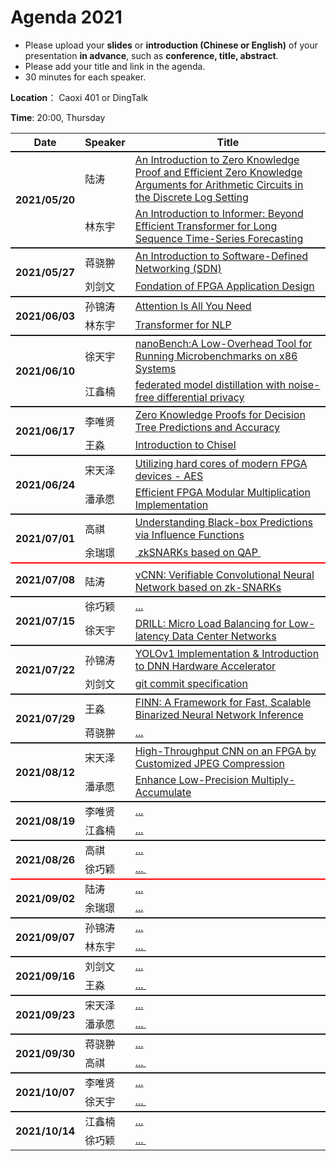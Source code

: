 # Agenda 2021

- Please upload your **slides** or **introduction (Chinese or English)** of your presentation **in advance**, such as **conference, title, abstract**.
- Please add your title and link in the agenda.
- 30 minutes for each speaker.

**Location**： Caoxi 401 or DingTalk

**Time**: 20:00, Thursday



<table>
<tr>
    <th> Date </th>
    <th> Speaker </th>
    <th style="width:600px;"> Title </th>
</tr>

<tr style="border-top:2px solid;">
    <th rowspan=2> 2021/05/20 </th>
    <td> 陆涛 </td>
    <td><a href="https://github.com/ZJU-ARClab/Weekly-Papers/tree/main/2021/2021-05-20">An Introduction to Zero Knowledge Proof and Efficient Zero Knowledge Arguments for Arithmetic Circuits in the Discrete Log Setting</a> </td>
</tr>
<tr>
    <td> 林东宇 </td>
    <td><a href="https://github.com/ZJU-ARClab/Weekly-Papers/tree/main/2021/2021-05-20">An Introduction to Informer: Beyond Efficient Transformer for Long Sequence Time-Series Forecasting</a> </td>
</tr>

<tr style="border-top:2px solid;">
    <th rowspan=2> 2021/05/27 </th>
    <td> 蒋骁翀  </td>
    <td><a href="https://github.com/ZJU-ARClab/Weekly-Papers/tree/main/2021/2021-05-27">An Introduction to Software-Defined  Networking (SDN)
</a></td>
</tr>
<tr >
    <td> 刘剑文  </td>
    <td> <a href="https://github.com/ZJU-ARClab/Weekly-Papers/tree/main/2021/2021-05-27">Fondation of FPGA Application Design </a></td>
</tr>

<tr style="border-top:2px solid;">
    <th rowspan=2> 2021/06/03 </th>
    <td> 孙锦涛 </td>
    <td><a href="https://github.com/ZJU-ARClab/Weekly-Papers/tree/main/2021/2021-06-03"> Attention Is All You Need </a></td>
</tr>
<tr >
    <td> 林东宇 </td>
    <td> <a href="https://github.com/ZJU-ARClab/Weekly-Papers/tree/main/2021/2021-06-03"> Transformer for NLP </a></td>
</tr>

<tr style="border-top:2px solid;">
    <th rowspan=2> 2021/06/10 </th>
    <td> 徐天宇 </td>
    <td><a href="https://github.com/ZJU-ARClab/Weekly-Papers/tree/main/2021/2021-06-10"> nanoBench:A Low-Overhead Tool for Running Microbenchmarks on x86 Systems </a></td>
</tr>
<tr >
    <td> 江鑫楠 </td>
    <td> <a href="https://github.com/ZJU-ARClab/Weekly-Papers/tree/main/2021/2021-06-10"> federated model distillation with noise-free differential privacy </a></td>
</tr>

<tr style="border-top:2px solid;">
    <th rowspan=2> 2021/06/17 </th>
    <td> 李唯贤 </td>
    <td><a href="https://github.com/ZJU-ARClab/Weekly-Papers/tree/main/2021/2021-06-17"> Zero Knowledge Proofs for Decision Tree Predictions and Accuracy </a></td>
</tr>
<tr >
    <td> 王淼 </td>
    <td> <a href="https://github.com/ZJU-ARClab/Weekly-Papers/tree/main/2021/2021-06-17"> Introduction to Chisel </a></td>
</tr>

<tr style="border-top:2px solid;">
    <th rowspan=2> 2021/06/24 </th>
    <td> 宋天泽 </td>
    <td><a href="https://github.com/ZJU-ARClab/Weekly-Papers/tree/main/2021/2021-06-24"> Utilizing hard cores of modern FPGA devices - AES </a></td>
</tr>
<tr >
    <td> 潘承愿 </td>
    <td> <a href="https://github.com/ZJU-ARClab/Weekly-Papers/tree/main/2021/2021-06-24"> Efficient FPGA Modular Multiplication Implementation </a></td>
</tr>

<tr style="border-top:2px solid;">
    <th rowspan=2> 2021/07/01 </th>
    <td> 高祺 </td>
    <td><a href="https://github.com/ZJU-ARClab/Weekly-Papers/tree/main/2021/2021-07-01"> Understanding Black-box Predictions via Influence Functions </a></td>
</tr>
<tr >
    <td> 余瑞璟 </td>
    <td> <a href="https://github.com/ZJU-ARClab/Weekly-Papers/tree/main/2021/2021-07-01"> zkSNARKs based on QAP </a></td>
</tr>

<!-- new -->

<tr style="border-top:2px solid red;">
    <th rowspan=2> 2021/07/08 </th>
    <td>   </td>
    <td><a href="https://github.com/ZJU-ARClab/Weekly-Papers/tree/main/2021/2021-07-08">    </a></td>
</tr>
<tr >
    <td> 陆涛 </td>
    <td> <a href="https://github.com/ZJU-ARClab/Weekly-Papers/tree/main/2021/2021-07-08"> vCNN: Verifiable Convolutional Neural Network based on zk-SNARKs </a></td>
</tr>

<tr style="border-top:2px solid;">
    <th rowspan=2> 2021/07/15 </th>
    <td> 徐巧颖 </td>
    <td><a href="https://github.com/ZJU-ARClab/Weekly-Papers/tree/main/2021/2021-07-15"> ... </a></td>
</tr>
<tr >
    <td> 徐天宇 </td>
    <td> <a href="https://github.com/ZJU-ARClab/Weekly-Papers/tree/main/2021/2021-07-15"> DRILL: Micro Load Balancing for Low-latency Data Center Networks </a></td>
</tr>

<tr style="border-top:2px solid;">
    <th rowspan=2> 2021/07/22 </th>
    <td> 孙锦涛 </td>
    <td><a href="https://github.com/ZJU-ARClab/Weekly-Papers/tree/main/2021/2021-07-22"> YOLOv1 Implementation & Introduction to DNN Hardware Accelerator </a></td>
</tr>
<tr >
    <td> 刘剑文</td>
    <td> <a href="https://github.com/ZJU-ARClab/Weekly-Papers/tree/main/2021/2021-07-22"> git commit specification </a></td>
</tr>

<tr style="border-top:2px solid;">
    <th rowspan=2> 2021/07/29 </th>
    <td> 王淼 </td>
    <td><a href="https://github.com/ZJU-ARClab/Weekly-Papers/tree/main/2021/2021-07-29"> FINN: A Framework for Fast, Scalable Binarized Neural Network Inference </a></td>
</tr>
<tr >
    <td> 蒋骁翀 </td>
    <td> <a href="https://github.com/ZJU-ARClab/Weekly-Papers/tree/main/2021/2021-07-29"> ... </a></td>
</tr>

<tr style="border-top:2px solid;">
    <th rowspan=2> 2021/08/12 </th>
    <td> 宋天泽 </td>
    <td><a href="https://github.com/ZJU-ARClab/Weekly-Papers/tree/main/2021/2021-08-12"> High-Throughput CNN on an FPGA by Customized JPEG Compression </a></td>
</tr>
<tr >
    <td> 潘承愿 </td>
    <td> <a href="https://github.com/ZJU-ARClab/Weekly-Papers/tree/main/2021/2021-08-12"> Enhance Low-Precision Multiply-Accumulate </a></td>
</tr>

<tr style="border-top:2px solid;">
    <th rowspan=2> 2021/08/19 </th>
    <td> 李唯贤 </td>
    <td><a href="https://github.com/ZJU-ARClab/Weekly-Papers/tree/main/2021/2021-08-19">... </a></td>
</tr>
<tr >
    <td> 江鑫楠 </td>
    <td> <a href="https://github.com/ZJU-ARClab/Weekly-Papers/tree/main/2021/2021-08-19"> ... </a></td>
</tr>

<tr style="border-top:2px solid;">
    <th rowspan=2> 2021/08/26 </th>
    <td> 高祺 </td>
    <td><a href="https://github.com/ZJU-ARClab/Weekly-Papers/tree/main/2021/2021-08-26"> ... </a></td>
</tr>
<tr >
    <td> 徐巧颖	 </td>
    <td> <a href="https://github.com/ZJU-ARClab/Weekly-Papers/tree/main/2021/2021-08-26">... </a></td>
</tr>

<!-- new -->
	
<tr style="border-top:2px solid red;">
    <th rowspan=2> 2021/09/02 </th>
    <td>  陆涛 </td>
    <td><a href="https://github.com/ZJU-ARClab/Weekly-Papers/tree/main/2021/2021-09-02">  ...  </a></td>
</tr>
<tr >
    <td> 余瑞璟 </td>
    <td> <a href="https://github.com/ZJU-ARClab/Weekly-Papers/tree/main/2021/2021-09-07"> ... </a></td>
</tr>

<tr style="border-top:2px solid;">
    <th rowspan=2> 2021/09/07 </th>
    <td> 孙锦涛 </td>
    <td><a href="https://github.com/ZJU-ARClab/Weekly-Papers/tree/main/2021/2021-09-07"> ... </a></td>
</tr>
<tr >
    <td> 林东宇	 </td>
    <td> <a href="https://github.com/ZJU-ARClab/Weekly-Papers/tree/main/2021/2021-09-07">... </a></td>
</tr>


<tr style="border-top:2px solid;">
    <th rowspan=2> 2021/09/16 </th>
    <td> 刘剑文 </td>
    <td><a href="https://github.com/ZJU-ARClab/Weekly-Papers/tree/main/2021/2021-09-16"> ... </a></td>
</tr>
<tr >
    <td> 王淼 </td>
    <td> <a href="https://github.com/ZJU-ARClab/Weekly-Papers/tree/main/2021/2021-09-16">... </a></td>
</tr>

<tr style="border-top:2px solid;">
    <th rowspan=2> 2021/09/23 </th>
    <td> 宋天泽 </td>
    <td><a href="https://github.com/ZJU-ARClab/Weekly-Papers/tree/main/2021/2021-09-23"> ... </a></td>
</tr>
<tr >
    <td> 潘承愿 </td>
    <td> <a href="https://github.com/ZJU-ARClab/Weekly-Papers/tree/main/2021/2021-09-23">... </a></td>
</tr>

<tr style="border-top:2px solid;">
    <th rowspan=2> 2021/09/30 </th>
    <td> 蒋骁翀 </td>
    <td><a href="https://github.com/ZJU-ARClab/Weekly-Papers/tree/main/2021/2021-09-30"> ... </a></td>
</tr>
<tr >
    <td> 高祺 </td>
    <td> <a href="https://github.com/ZJU-ARClab/Weekly-Papers/tree/main/2021/2021-09-30">... </a></td>
</tr>

<tr style="border-top:2px solid;">
    <th rowspan=2> 2021/10/07 </th>
    <td> 李唯贤 </td>
    <td><a href="https://github.com/ZJU-ARClab/Weekly-Papers/tree/main/2021/2021-10-07"> ... </a></td>
</tr>
<tr >
    <td> 徐天宇 </td>
    <td> <a href="https://github.com/ZJU-ARClab/Weekly-Papers/tree/main/2021/2021-10-07">... </a></td>
</tr>

<tr style="border-top:2px solid;">
    <th rowspan=2> 2021/10/14 </th>
    <td> 江鑫楠 </td>
    <td><a href="https://github.com/ZJU-ARClab/Weekly-Papers/tree/main/2021/2021-10-14"> ... </a></td>
</tr>
<tr >
    <td> 徐巧颖	 </td>
    <td> <a href="https://github.com/ZJU-ARClab/Weekly-Papers/tree/main/2021/2021-10-14">... </a></td>
</tr>

</table>
